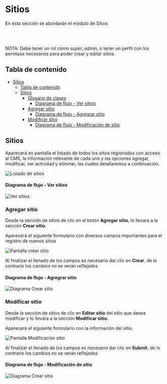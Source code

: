 # Sitios

En esta sección se abordarán el módulo de Sitios

<!-- <img src="images/sitio/pantallas/menu_sitio.png" width="200px"> -->
<br><br>

NOTA: Debe tener un rol como *super_admin*, o tener un perfil con los permisos
necesarios para poder crear y editar sitios.

## Tabla de contenido

- [Sitios](#sitios)
  - [Tabla de contenido](#tabla-de-contenido)
  - [Sitios](#sitios-1)
    - [Glosario de clases](#glosario-de-clases)
      - [Diagrama de flujo - Ver sitios](#diagrama-de-flujo---ver-sitios)
    - [Agregar sitio](#agregar-sitio)
      - [Diagrama de flujo - Agregrar sitio](#diagrama-de-flujo---agregrar-sitio)
    - [Modificar sitio](#modificar-sitio)
      - [Diagrama de flujo - Modificación de sitio](#diagrama-de-flujo---modificación-de-sitio)

## Sitios
Aparecerá en pantalla el listado de todos los sitios registrados con acceso al CMS, la información relevante de cada uno y las opciones agregar, modificar, ver actividad
y eliminar, las cuales detallaremos a continuación. 

![Listado de sitios](images/sitios/pantallas/listado_sitios.png)



#### Diagrama de flujo - Ver sitios
![Ver sitios](images/sitios/diagramas/consulta_sitios.png)

### Agregar sitio
Desde la sección de sitios de clic en el botón **Agregar sitio**, lo llevara a la sección **Crear sitio.**  

Aparecerá el siguiente formulario con diversos campos importantes para el
registro de nuevos sitios

![Pantalla crear sitio](images/sitios/pantallas/agregar_sitio.png)

Al finalizar el llenado de los campos es necesario dar clic en **Crear**, de lo contrario los cambios no se verán reflejados

#### Diagrama de flujo - Agregrar sitio
![Diagrama Crear sitio](images/sitios/diagramas/agregar_sitio.png)


### Modificar sitio
Desde la sección de sitios de clic en **Editar sitio** del sitio que desea modificar y lo llevara a la sección **Modificar sitio.**  

Aparecerá el siguiente formulario con la información del sitio.

![Pantalla Modificación sitio](images/sitios/pantallas/modificacion_sitio.png)

Al finalizar el llenado de los campos es necesario dar clic en **Submit**, de lo contrario los cambios no se verán reflejados

#### Diagrama de flujo - Modificación de sitio
![Diagrama Crear sitio](images/sitios/diagramas/modificacion_sitio.png)
